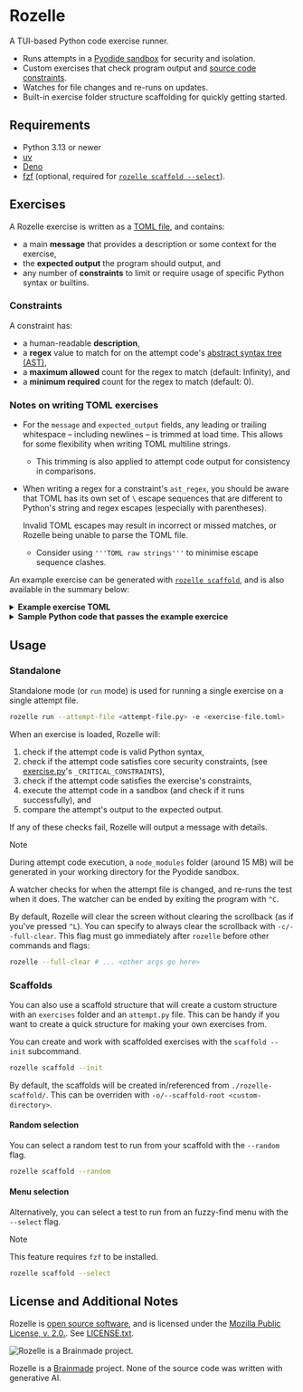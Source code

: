 # Rozelle

A TUI-based Python code exercise runner.

- Runs attempts in a [Pyodide sandbox](https://github.com/langchain-ai/langchain-sandbox)
  for security and isolation.
- Custom exercises that check program output and [source code constraints](#constraints).
- Watches for file changes and re-runs on updates.
- Built-in exercise folder structure scaffolding for quickly getting started. 

## Requirements

- Python 3.13 or newer
- [uv](https://docs.astral.sh/uv/)
- [Deno](https://docs.deno.com/runtime/getting_started/installation/)
- [fzf](https://junegunn.github.io/fzf/) (optional, required for
  [`rozelle scaffold --select`](#menu-selection)).


## Exercises

A Rozelle exercise is written as a [TOML file](https://toml.io/en/), and contains:

- a main **message** that provides a description or some context for the exercise,
- the **expected output** the program should output, and
- any number of **constraints** to limit or require usage of specific Python syntax or builtins.

### Constraints

A constraint has:

- a human-readable **description**,
- a **regex** value to match for on the attempt code's
  [abstract syntax tree (AST)](https://docs.python.org/3/library/ast.html),
- a **maximum allowed** count for the regex to match (default: Infinity), and
- a **minimum required** count for the regex to match (default: 0).


### Notes on writing TOML exercises

- For the `message` and `expected_output` fields, any leading or trailing whitespace – including
  newlines – is trimmed at load time. This allows for some flexibility when writing TOML multiline
  strings.
  
  - This trimming is also applied to attempt code output for consistency in comparisons.

- When writing a regex for a constraint's `ast_regex`, you should be aware that TOML has its
  own set of `\` escape sequences that are different to Python's string and regex escapes
  (especially with parentheses).
  
  Invalid TOML escapes may result in incorrect or missed matches, or Rozelle being unable to
  parse the TOML file.
  
  - Consider using `'''TOML raw strings'''` to minimise escape sequence clashes.


An example exercise can be generated with [`rozelle scaffold`](#scaffold), and is also available
in the summary below:

<details>
<summary><strong>Example exercise TOML</strong></summary>

```toml
message = """
Can you write some code to say hello to all these people
with a for loop and only one print statement? 
"""

expected_output = """
Hello, Alice!
Hello, Bob!
Hello, Carol!
Hello, Dave!
"""

[[constraints]]
description = "You can only use the `print` function once."
ast_regex = '''func=Name\(id='print', ctx=Load\(\)\)'''
max_allowed = 1

[[constraints]]
description = "You must use atleast one `for` loop."
ast_regex = '''For'''
min_required = 1
```

</details>

<details>
<summary><strong>Sample Python code that passes the example exercice</strong></summary>

```py
for name in ["Alice", "Bob", "Carol", "Dave"]:
    print(f"Hello, {name}"!)
```

</details>

## Usage

### Standalone

Standalone mode (or `run` mode) is used for running a single exercise on a single attempt file.

```sh
rozelle run --attempt-file <attempt-file.py> -e <exercise-file.toml>
```

When an exercise is loaded, Rozelle will:

1. check if the attempt code is valid Python syntax,
2. check if the attempt code satisfies core security constraints,
  (see [exercise.py](/src/rozelle/exercise.py)'s `_CRITICAL_CONSTRAINTS`),
3. check if the attempt code satisfies the exercise's constraints,
4. execute the attempt code in a sandbox (and check if it runs successfully), and
5. compare the attempt's output to the expected output.

If any of these checks fail, Rozelle will output a message with details.

> [!NOTE]
> During attempt code execution, a `node_modules` folder (around 15 MB) will be generated in your
> working directory for the Pyodide sandbox.

A watcher checks for when the attempt file is changed, and re-runs the test when it does. The
watcher can be ended by exiting the program with `^C`.

By default, Rozelle will clear the screen without clearing the scrollback (as if you've pressed
`^L`). You can specify to always clear the scrollback with `-c/--full-clear`. This flag must go
immediately after `rozelle` before other commands and flags:

```sh
rozelle --full-clear # ... <other args go here>
```

### Scaffolds

You can also use a scaffold structure that will create a custom structure with an `exercises`
folder and an `attempt.py` file. This can be handy if you want to create a quick structure for
making your own exercises from.

You can create and work with scaffolded exercises with the `scaffold --init` subcommand.

```sh
rozelle scaffold --init
```

By default, the scaffolds will be created in/referenced from `./rozelle-scaffold/`. This can be
overriden with `-o/--scaffold-root <custom-directory>`.

#### Random selection

You can select a random test to run from your scaffold with the `--random` flag.

```sh
rozelle scaffold --random
```

#### Menu selection

Alternatively, you can select a test to run from an fuzzy-find menu with the `--select` flag.

> [!NOTE]
> This feature requires `fzf` to be installed.

```sh
rozelle scaffold --select
```

## License and Additional Notes

Rozelle is [open source software](https://opensource.org/osd), and is licensed under the
[Mozilla Public License, v. 2.0.](https://www.mozilla.org/en-US/MPL/2.0/). See
[LICENSE.txt](LICENSE.txt).

![Rozelle is a Brainmade project.](https://brainmade.org/88x31-dark.png)

Rozelle is a [Brainmade](https://brainmade.org/) project. None of the source code was written
with generative AI.